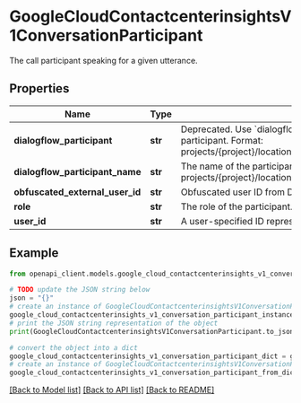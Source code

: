 # GoogleCloudContactcenterinsightsV1ConversationParticipant

The call participant speaking for a given utterance.

## Properties

Name | Type | Description | Notes
------------ | ------------- | ------------- | -------------
**dialogflow_participant** | **str** | Deprecated. Use &#x60;dialogflow_participant_name&#x60; instead. The name of the Dialogflow participant. Format: projects/{project}/locations/{location}/conversations/{conversation}/participants/{participant} | [optional] 
**dialogflow_participant_name** | **str** | The name of the participant provided by Dialogflow. Format: projects/{project}/locations/{location}/conversations/{conversation}/participants/{participant} | [optional] 
**obfuscated_external_user_id** | **str** | Obfuscated user ID from Dialogflow. | [optional] 
**role** | **str** | The role of the participant. | [optional] 
**user_id** | **str** | A user-specified ID representing the participant. | [optional] 

## Example

```python
from openapi_client.models.google_cloud_contactcenterinsights_v1_conversation_participant import GoogleCloudContactcenterinsightsV1ConversationParticipant

# TODO update the JSON string below
json = "{}"
# create an instance of GoogleCloudContactcenterinsightsV1ConversationParticipant from a JSON string
google_cloud_contactcenterinsights_v1_conversation_participant_instance = GoogleCloudContactcenterinsightsV1ConversationParticipant.from_json(json)
# print the JSON string representation of the object
print(GoogleCloudContactcenterinsightsV1ConversationParticipant.to_json())

# convert the object into a dict
google_cloud_contactcenterinsights_v1_conversation_participant_dict = google_cloud_contactcenterinsights_v1_conversation_participant_instance.to_dict()
# create an instance of GoogleCloudContactcenterinsightsV1ConversationParticipant from a dict
google_cloud_contactcenterinsights_v1_conversation_participant_from_dict = GoogleCloudContactcenterinsightsV1ConversationParticipant.from_dict(google_cloud_contactcenterinsights_v1_conversation_participant_dict)
```
[[Back to Model list]](../README.md#documentation-for-models) [[Back to API list]](../README.md#documentation-for-api-endpoints) [[Back to README]](../README.md)



